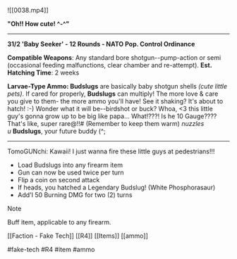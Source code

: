 ![[0038.mp4]]

**"Oh!! How cute! ^-^"**
***
**31/2 'Baby Seeker' - 12 Rounds - NATO Pop. Control Ordinance**

**Compatible Weapons**: Any standard bore shotgun--pump-action or semi (occasional feeding malfunctions, clear chamber and re-attempt). 
**Est. Hatching Time**: 2 weeks

**Larvae-Type Ammo: Budslugs** are basically baby shotgun shells *(cute little pets)*. If cared for properly, **Budslugs** can multiply! The more love & care you give to them- the more ammo you'll have! See it shaking? It's about to hatch! :-) Wonder what it will be--birdshot or buck? Whoa, <3 this little guy's gonna grow up to be big like papa... What!???! Is he 10 Gauge???? That's like, super rare@!!# (Remember to keep them warm) _nuzzles u_ **Budslugs**, your future buddy (^;
***
TomoGUNchi: Kawaii! I just wanna fire these little guys at pedestrians!!! 
* Load Budslugs into any firearm item 
* Gun can now be used twice per turn 
* Flip a coin on second attack
* If heads, you hatched a Legendary Budslug! (White Phosphorasaur) 
* Add'l 50 Burning DMG for two (2) turns

> [!note] 
> Buff item, applicable to any firearm. 

[[Faction - Fake Tech]]
[[R4]]
[[Items]]
[[ammo]]

#fake-tech #R4 #item #ammo 